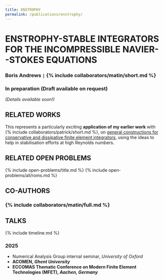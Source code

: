 ```yaml
---
title: ENSTROPHY
permalink: /publications/enstrophy/
---
```


# ENSTROPHY-STABLE INTEGRATORS FOR THE INCOMPRESSIBLE NAVIER--STOKES EQUATIONS

### Boris Andrews <code>&#124;</code> {% include collaborators/matin/short.md %}

### In preparation (Draft available on request)

*(Details available soon!)*

## RELATED WORKS

This represents a particularly exciting **application of my earlier work** with {% include collaborators/patrick/short.md %}, on [general constructions for conservative and dissipative finite element integrators](/publications/sp-integrators/), using the ideas to help in stabilisation efforts at high Reynolds numbers.

## RELATED OPEN PROBLEMS

{% include open-problems/title.md %}
{% include open-problems/all/roms.md %}

## CO-AUTHORS

### {% include collaborators/matin/full.md %}

## TALKS

{% include timeline.md %}

<div class="timeline">
  <div class="outer">
    <div class="card">
      <div class="info">
        <h3 class="title">2025</h3>
        <p><ul>
          <!-- <div style="text-align: center; padding: 10px 0;"><strong>⬆️ UPCOMING | PAST ⬇️</strong></div> -->
          <li>Numerical Analysis Group internal seminar, <em>University of Oxford</em></li>
          <li><strong>ACOMEN, <em>Ghent University</em></strong></li>
          <li><strong>ECCOMAS Thematic Conference on Modern Finite Element Technologies (MFET), <em>Aachen, Germany</em></strong></li>
        </ul></p>
      </div>
    </div>
  </div>
</div>
